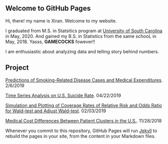 

## Welcome to GitHub Pages


Hi, there!  my name is Xiran. Welcome to my website. 

I graduated from M.S. in Statsitics program at [University of South Carolina](https://sc.edu/) in May, 2020. And gained my B.S. in Statistics from the same schooL in May, 2018. Yasss, **GAMECOCKS** fowever!! 

I am enthusiastic about analyzing data and telling story behind numbers.





## Project

[Predictions of Smoking-Related Disease Cases and Medical Expenditures](https://xiranwang7.github.io/Medical-Cost-and-Risk/). 2/6/2019

[Time Series Analysis on U.S. Suicide Rate](https://xiranwang7.github.io/Time-Series-Analysis/). 04/22/2019

[Simulation and Plotting of Coverage Rates of Relative Risk and Odds Ratio for Wald-test and Adjust Wald-test](https://xiranwang7.github.io/Statistical-Simulation/). 02/03/2019

[Medical Cost Differences Between Patient Clusters in the U.S.](https://xiranwang7.github.io/Multivariate-Linear-Regression/). 11/28/2018

Whenever you commit to this repository, GitHub Pages will run [Jekyll](https://jekyllrb.com/) to rebuild the pages in your site, from the content in your Markdown files.




